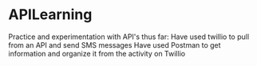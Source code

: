 # APILearning
Practice and experimentation with API's
thus far:
    Have used twillio to pull from an API and send SMS messages
    Have used Postman to get information and organize it from the activity on Twillio